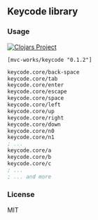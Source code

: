 
Keycode library
----

### Usage

[![Clojars Project](https://img.shields.io/clojars/v/mvc-works/keycode.svg)](https://clojars.org/mvc-works/keycode)

```edn
[mvc-works/keycode "0.1.2"]
```

```clojure
keycode.core/back-space
keycode.core/tab
keycode.core/enter
keycode.core/escape
keycode.core/space
keycode.core/left
keycode.core/up
keycode.core/right
keycode.core/down
keycode.core/n0
keycode.core/n1
; ...
keycode.core/a
keycode.core/b
keycode.core/c
; ...
; ... and more
```

### License

MIT
